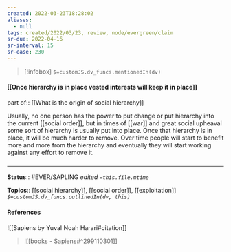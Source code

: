 ```yaml
---
created: 2022-03-23T18:28:02 
aliases:
  - null
tags: created/2022/03/23, review, node/evergreen/claim
sr-due: 2022-04-16
sr-interval: 15
sr-ease: 230
---
```

> [!infobox]
`$=customJS.dv_funcs.mentionedIn(dv)`

#### [[Once hierarchy is in place vested interests will keep it in place]] 

part of:: [[What is the origin of social hierarchy]]

Usually, no one person has the power to put change or put hierarchy into the current [[social order]],
but in times of [[war]] and great social upheaval 
some sort of hierarchy is usually put into place.
Once that hierarchy is in place,
it will be much harder to remove.
Over time people will start to benefit more and more from the hierarchy and eventually they will start working against any effort to remove it.

### <hr class="footnote"/>

**Status**:: #EVER/SAPLING 
*edited `=this.file.mtime`*

**Topics**:: [[social hierarchy]], [[social order]], [[exploitation]]
*`$=customJS.dv_funcs.outlinedIn(dv, this)`*

#### References

![[Sapiens by Yuval Noah Harari#citation]]


> ![[books - Sapiens#^299110301]]